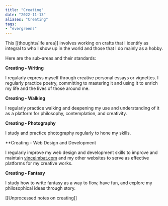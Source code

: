 ```yaml
---
title: "Creating"
date: "2022-11-13"
aliases: "Creating"
tags:
- "evergreens"
---
```


This [[thoughts/life area]] involves working on crafts that I identify as integral to who I show up in the world and those that I do mainly as a hobby.

Here are the sub-areas and their standards:

**Creating - Writing**

I regularly express myself through creative personal essays or vignettes. I regularly practice poetry, committing to mastering it and using it to enrich my  life and the lives of those around me.

**Creating - Walking**

I regularly practice walking and deepening my use and understanding of it as a platform for philosophy, contemplation, and creativity.

**Creating - Photography**

I study and practice photography regularly to hone my skills.

**Creating - Web Design and Development

I regularly improve my web design and development skills to improve and maintain [vinceimbat.com](http://vinceimbat.com/) and my other websites to serve as effective platforms for my creative works.

**Creating - Fantasy**

I study how to write fantasy as a way to flow, have fun, and explore my philosophical ideas through story.

[[Unprocessed notes on creating]]